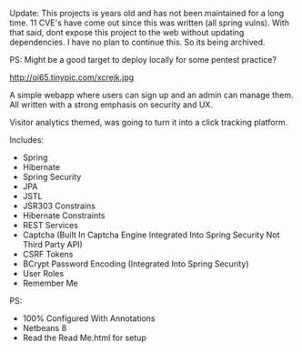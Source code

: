 Update: This projects is years old and has not been maintained for a long time. 11 CVE's have come out since this was written (all spring vulns). With that said, dont expose this project to the web without updating dependencies. I have no plan to continue this. So its being archived.

PS: Might be a good target to deploy locally for some pentest practice?


http://oi65.tinypic.com/xcrejk.jpg

A simple webapp where users can sign up and an admin can manage them.
  All written with a strong emphasis on security and UX.
  
  Visitor analytics themed, was going to turn it into a click tracking platform.

Includes:

- Spring
- Hibernate
- Spring Security
- JPA
- JSTL
- JSR303 Constrains
- Hibernate Constraints
- REST Services
- Captcha (Built In Captcha Engine Integrated Into Spring Security Not Third Party API)
- CSRF Tokens
- BCrypt Password Encoding (Integrated Into Spring Security)
- User Roles
- Remember Me

PS:
- 100% Configured With Annotations
- Netbeans 8
- Read the Read Me.html for setup
